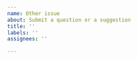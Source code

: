 ```yaml
---
name: Other issue
about: Submit a question or a suggestion
title: ''
labels: ''
assignees: ''

---
```



